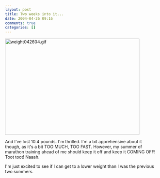 ```yaml
---
layout: post
title: Two weeks into it...
date: 2004-04-26 09:16
comments: true
categories: []
---
```

<img alt="weight042604.gif" src="http://peterfilias.com/archives/weight042604.gif" width="443" height="318" border="0" />

And I've lost 10.4 pounds. I'm thrilled. I'm a bit apprehensive about it though, as it's a bit TOO MUCH, TOO FAST. However, my summer of marathon training ahead of me should keep it off and keep it COMING OFF! Toot toot! Naaah.

I'm just excited to see if I can get to a lower weight than I was the previous two summers.
